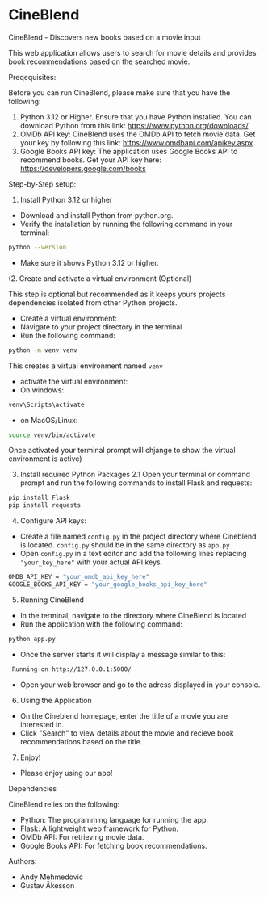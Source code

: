 # CineBlend
CineBlend - Discovers new books based on a movie input

This web application allows users to search for movie details and provides book recommendations based on the searched movie.

Preqequisites:

Before you can run CineBlend, please make sure that you have the following:
1. Python 3.12 or Higher. Ensure that you have Python installed. You can download Python from this link: https://www.python.org/downloads/
2. OMDb API key: CineBlend uses the OMDb API to fetch movie data. Get your key by following this link: https://www.omdbapi.com/apikey.aspx
3. Google Books API key: The application uses Google Books API to recommend books. Get your API key here: 
https://developers.google.com/books

Step-by-Step setup:

1. Install Python 3.12 or higher
 * Download and install Python from python.org. 
 * Verify the installation by running the following command in your terminal:

 ```bash
 python --version
 ```
 * Make sure it shows Python 3.12 or higher. 

(2. Create and activate a virtual environment (Optional)

This step is optional but recommended as it keeps yours projects dependencies isolated from other Python projects.

* Create a virtual environment:
 * Navigate to your project directory in the terminal
 * Run the following command:
 ```bash
 python -m venv venv
 ```
 This creates a virtual environment named `venv`

* activate the virtual environment:
 * On windows:
 ```bash
 venv\Scripts\activate
 ```
 
 * on MacOS/Linux:
 ```bash
 source venv/bin/activate
 ```
Once activated your terminal prompt will chjange to show the virtual environment is active)



3. Install required Python Packages
 2.1 Open your terminal or command prompt and run the following commands to install Flask and requests:

 ```bash
 pip install Flask
 pip install requests
 ```


4. Configure API keys:

* Create a file named `config.py` in the project directory where Cineblend is located. `config.py` should be in the same directory as `app.py` 
* Open `config.py` in a text editor and add the following lines replacing `"your_key_here"` with your actual API keys. 

```bash
OMDB_API_KEY = "your_omdb_api_key_here"
GOOGLE_BOOKS_API_KEY = "your_google_books_api_key_here"
```

5. Running CineBlend
* In the terminal, navigate to the directory where CineBlend is located
* Run the application with the following command: 
```bash
python app.py
```
* Once the server starts it will display a message similar to this: 

```bash
 Running on http://127.0.0.1:5000/
```
* Open your web browser and go to the adress displayed in your console. 

6. Using the Application

* On the Cineblend homepage, enter the title of a movie you are interested in.
* Click "Search" to view details about the movie and recieve book recommendations based on the title. 

7. Enjoy!

* Please enjoy using our app!

 

Dependencies

CineBlend relies on the following:

* Python: The programming language for running the app.
* Flask: A lightweight web framework for Python.
* OMDb API: For retrieving movie data.
* Google Books API: For fetching book recommendations. 

Authors:

* Andy Mehmedovic
* Gustav Åkesson

